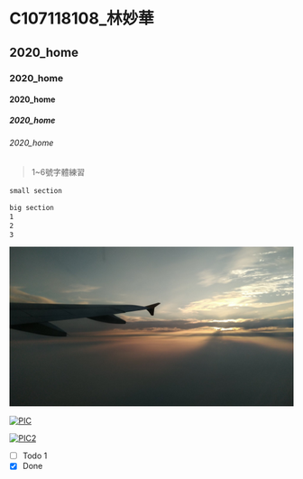 # C107118108_林妙華
## 2020_home
### 2020_home
#### 2020_home
##### 2020_home
###### 2020_home
> 1~6號字體練習

`small section `

```
big section
1
2
3
```
![飛機](sunset.jpg "太陽")

[![PIC](https://img.youtube.com/vi/StTqXEQ2l-Y/0.jpg)](https://www.youtube.com/watch?v=StTqXEQ2l-Y "Everything Is AWESOME")

[![PIC2](https://img.youtube.com/vi/sSm2dRarhPo/0.jpg)](https://www.youtube.com/watch?v=sSm2dRarhPo "Testing Docker")

- [ ] Todo 1
- [X] Done
